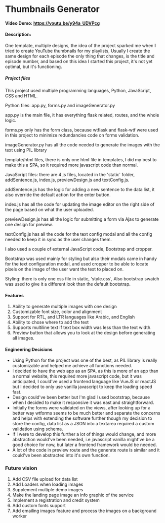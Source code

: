 # Thumbnails Generator

#### Video Demo: https://youtu.be/y94a_UDVPcg

#### Description:

One template, multiple designs, the idea of the project sparked me when I tried
to create YouTube thumbnails for my playlists, Usually I create the same design
for each episode the only thing that changes, is the title and episode number,
and based on this idea I started this project, it's not yet optimal, but it's
functioning.

##### Project files

This project used multiple programming languages, Python, JavaScript, CSS and
HTML.

Python files: app.py, forms.py and imageGenerator.py

app.py is the main file, it has everything flask related, routes, and the whole
logic.

forms.py only has the form class, because wtflask and flask-wtf were used in
this project to minimize redundancies code on forms validation.

imageGenerator.py has all the code needed to generate the images with the text
using PIL library

template/html files, there is only one html file in templates, I did my best to
make this a SPA, so it required more javascript code than normal.

JavaScript files: there are 4 js files, located in the 'static' folder,
addSentence.js, index.js, previewDesign.js and textConfig.js.

addSentence.js has the logic for adding a new sentence to the data list, it also
override the default action for the enter button.

index.js has all the code for updating the image editor on the right side of the
page based on what the user uploaded.

previewDesign.js has all the logic for submitting a form via Ajax to generate
one design for preview.

textConfig.js has all the code for the text config modal and all the config
needed to keep it in sync as the user changes them.

I also used a couple of external JavaScript code, Bootstrap and cropper.

Bootstrap was used mainly for styling but also their modals came in handy for
the text configuration modal, and used cropper to be able to locate pixels on
the image of the user want the text to placed on.

Styling: there is only one css file in static, 'style.css', Also bootstrap
swatch was used to give it a different look than the default bootstrap.

#### Features

1. Ability to generate multiple images with one design
2. Customizable font size, color and alignment
3. Support for RTL, and LTR languages like Arabic, and English
4. Ability to chose where to add the text
5. Supports multiline text if text box width was less than the text width.
6. Preview button that allows you to look at the design before generating all
   images.

#### Engineering Decisions

- Using Python for the project was one of the best, as PIL library is really
  customizable and helped me achieve all functions needed.
- I decided to have the web app as an SPA, as this is more of an app than a
  normal website, this required more javascript code, but it was anticipated, I
  could've used a frontend language like VueJS or reactJS but I decided to only
  use vanilla javascript to keep the loading speed fast.
- Design could've been better but I'm glad I used bootstrap, because when I
  decided to make it responsive it was east and straightforward.
- Initially the forms were validated on the views, after looking up for a better
  way wtforms seems to be much better and separate the concerns and helps with
  extending the software further though my decision to store the config, data
  list as a JSON into a textarea required a custom validation using schema.
- If I were to develop this further a lot of things would change, and more
  abstraction would've been needed, i.e javascript vanilla might've be a good
  choice for now, but later a frontend framework would be needed.
- A lot of the code in preview route and the generate route is similar and it
  could've been abstracted into it's own function.

### Future vision

1. Add CSV file upload for data list
2. Add Loaders when loading images
3. Supplement multiple demo images
4. Make the landing page image an info graphic of the service
5. Implement a registration and credit system
6. Add custom fonts support
7. Add emailing images feature and process the images on a background worker
